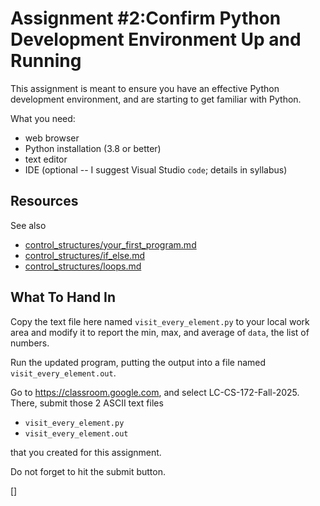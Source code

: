 # Assignment #2:Confirm Python Development Environment Up and Running

This assignment is meant to ensure you have an effective Python
development environment, and are starting to get familiar with Python.

What you need:

* web browser
* Python installation (3.8 or better)
* text editor
* IDE (optional -- I suggest Visual Studio `code`; details in syllabus)

## Resources

See also

* [control_structures/your_first_program.md](https://github.com/alainkaegi/pythonorama)
* [control_structures/if_else.md](https://github.com/alainkaegi/pythonorama)
* [control_structures/loops.md](https://github.com/alainkaegi/pythonorama)

## What To Hand In

Copy the text file here named `visit_every_element.py` to your local work area
and modify it to report the min, max, and average of `data`, the list of numbers.

Run the updated program, putting the output into a file named `visit_every_element.out`.

Go to https://classroom.google.com, and select LC-CS-172-Fall-2025.
There, submit those 2 ASCII text files

* `visit_every_element.py`
* `visit_every_element.out`

that you created for this assignment.

Do not forget to hit the submit button.

[]

